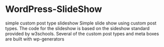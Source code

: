 # WordPress-SlideShow
simple custom post type slideshow
Simple slide show using custom post types. The code for the slideshow is based on the sideshow standard provided by w3schools. Several of the custom post types and meta boxes are built with wp-generators
